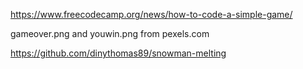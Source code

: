 https://www.freecodecamp.org/news/how-to-code-a-simple-game/

gameover.png and youwin.png from pexels.com

https://github.com/dinythomas89/snowman-melting